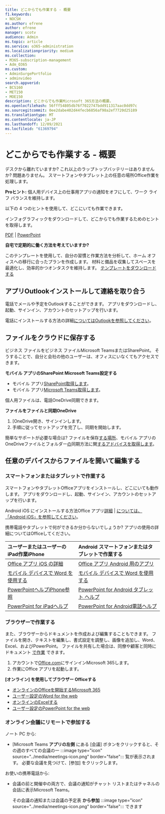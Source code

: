 ```yaml
---
title: どこからでも作業する - 概要
f1.keywords:
- NOCSH
ms.author: efrene
author: efrene
manager: scotv
audience: Admin
ms.topic: article
ms.service: o365-administration
ms.localizationpriority: medium
ms.collection:
- M365-subscription-management
- Adm_O365
ms.custom:
- AdminSurgePortfolio
- adminvideo
search.appverid:
- BCS160
- MET150
- MOE150
description: どこからでも作業Microsoft 365方法の概要。
ms.openlocfilehash: 56fff54805db76f7022747bdd911317aac0dd97c
ms.sourcegitcommit: 0ee2dabe402d44fecb6856af98a2ef7720d25189
ms.translationtype: MT
ms.contentlocale: ja-JP
ms.lasthandoff: 12/09/2021
ms.locfileid: "61369794"
---
```

# <a name="work-from-anywhere---overview"></a>どこからでも作業する - 概要

デスクから離れていますか? これ以上のラップトップバッテリーはありませんか? 問題ありません。 スマートフォンやタブレット上の任意の場所Office作業を処理します。

**Proヒント:** 個人用デバイス上の仕事用アプリの通知をオフにして、ワーク ライフ バランスを維持します。

以下の 4 つのヒントを使用して、どこにいても作業できます。

インフォグラフィックをダウンロードして、どこからでも作業するためのヒントを取得します。 

[PDF](https://go.microsoft.com/fwlink/?linkid=2079451) | [PowerPoint](https://go.microsoft.com/fwlink/?linkid=2079455)

**自宅で定期的に働く方法を考えていますか?**

このテンプレートを使用して、自分の習慣と作業方法を分析して、ホーム オフィスへの移行に合ったプランを作成します。 材料と備品を収集してスペースを最適化し、効率的かつオンタスクを維持します。 [テンプレートをダウンロードする](https://templates.office.com/EN-US/work-from-home-checklist-TM77989015)

## <a name="install-outlook-and-keep-in-touch"></a>アプリOutlookインストールして連絡を取り合う

電話でメールや予定をOutlookすることができます。 アプリをダウンロードし、起動、サインイン、アカウントのセットアップを行います。

電話にインストールする方法の詳細[についてはOutlookを参照してください](https://support.microsoft.com/office/6ef2ebf2-fc2d-474a-be4a-5a801365c87f)。

## <a name="save-your-files-to-the-cloud"></a>ファイルをクラウドに保存する

ビジネス ファイルをビジネス ファイルMicrosoft TeamsまたはSharePoint。 そうすることで、自分と会社の他のユーザーは、オフィスにいなくてもアクセスできます。

**モバイル アプリのSharePoint Microsoft Teams設定する**

- モバイル アプリ[SharePoint取得します](https://support.microsoft.com/office/539608ac-4725-455e-aea0-9ca1f769849f)。
- モバイル アプリ[Microsoft Teams取得します](https://support.microsoft.com/office/set-up-your-teams-mobile-apps-1ba8dce3-1122-47f4-8db6-00a4f93117e8)。

個人用ファイルは、電話OneDrive同期できます。

**ファイルをファイルと同期OneDrive**

1. [OneDrive開き、サインインします。
1. 手順に従ってセットアップを完了し、同期を開始します。

簡単なサポートが必要な場合は? ファイルを保存[する場所](https://support.microsoft.com/office/d18d21a0-1f9f-4f6c-ac45-d52afa0a4a2e)、モバイル アプリのOneDriveファイルとフォルダー[の](https://support.microsoft.com/office/448d4051-3a43-4d2e-b1d8-de0aa03c069e)同期方法に関[するアドバイスを取得します](https://support.microsoft.com/office/d9262485-9bf8-4ceb-bac2-e83f68cb6a97)。

## <a name="open-and-edit-your-files-from-any-device"></a>任意のデバイスからファイルを開いて編集する

### <a name="work-on-your-phone-or-tablet"></a>スマートフォンまたはタブレットで作業する

スマートフォンやタブレットOfficeアプリをインストールし、どこにいても動作します。 アプリをダウンロードし、起動、サインイン、アカウントのセットアップを行います。

Android iOS にインストールする方法Office アプリ[詳細](https://support.microsoft.com/office/6ef2ebf2-fc2d-474a-be4a-5a801365c87f)  |  [については、「Android iOS」を参照してください](https://support.microsoft.com/office/0402b37e-49c4-4419-a030-f34c2013041f)。

携帯電話やタブレットで何ができるか分からないでしょうか? アプリの使用の詳細についてはOfficeしてください。

| ユーザーまたはユーザーのiPad作業iPhone| Android スマートフォンまたはタブレットで作業する| 
| :------------------- | :------------------- |
| [Office アプリ iOS の詳細](https://support.microsoft.com/office/microsoft-office-app-for-ios-c8880c05-883a-46b6-ad32-9bffa31228d0)  | [Office アプリ Android 用のアプリ](https://support.microsoft.com/en-us/office/microsoft-office-app-for-android-0383d031-a1c6-46c9-b734-53cd1d22765b)| 
| [モバイル デバイスで Word を使用する](https://support.microsoft.com/office/93446a8c-3809-4227-902c-11f11ebe8c2a)|[モバイル デバイスで Word を使用する](https://support.microsoft.com/office/93446a8c-3809-4227-902c-11f11ebe8c2a)| 
| [PowerPointヘルプiPhone参照](https://support.microsoft.com/office/powerpoint-for-iphone-help-754fcb37-783b-4e8a-afca-edb900221b8b)|[PowerPoint for Android タブレット ヘルプ](https://support.microsoft.com/office/2ada1d22-3784-4943-bc47-9d1ede42875c)| 
| [PowerPoint for iPadヘルプ](https://support.microsoft.com/office/powerpoint-for-ipad-help-b75ce3bb-03e3-46df-a792-647573fef84a)|[PowerPoint for Android電話ヘルプ](https://support.microsoft.com/office/f6714e00-0ee2-48d1-bd3d-e1997565861f)| 

### <a name="work-in-a-browser"></a>ブラウザーで作業する

また、ブラウザーからドキュメントを作成および編集することもできます。 ファイルを開き、テキストを編集し、書式設定を調整し、画像を追加し、Word、Excel、およびPowerPoint。 ファイルを共有した場合は、同僚や顧客と同時にドキュメント [で作業](overview-file-sharing.md) できます。

1. アカウントで[Office.com](https://office.com)にサインインMicrosoft 365します。
1. 作業にOffice アプリを起動します。

**[オンライン] を使用してブラウザー Officeする**

- [オンラインのOfficeを開始するMicrosoft 365](https://support.microsoft.com/office/5622c7c9-721d-4b3d-8cb9-a7276c2470e5)
- [ユーザー設定のWord for the web](https://support.microsoft.com/office/b406a6f9-341e-45f2-b9ac-ed85b6f7b8f6)
- [オンラインのExcelする](https://support.microsoft.com/office/63b50461-38c4-4c93-a17e-36998be0e3d0)
- [ユーザー設定のPowerPoint for the web](https://support.microsoft.com/office/21360025-7eef-4173-9d7c-08281d55f64a)

### <a name="join-online-meetings-remotely"></a>オンライン会議にリモートで参加する

ノート PC から:

- [Microsoft Teams **アプリの左側** にある [会議] ボタンをクリックすると、その週のすべての会議の一 :::image type="icon" source="../media/meetings-icon.png" border="false"::: 覧が表示されます。 必要な会議を見つけて、[参加] をクリックします。

お使いの携帯電話から:

- 会議の前と開催中の両方で、会議の通知がチャット リストまたはチャネルの会話に表示Microsoft Teams。

    その会議の通知または会議の予定表 **から参加** :::image type="icon" source="../media/meetings-icon.png" border="false"::: できます
